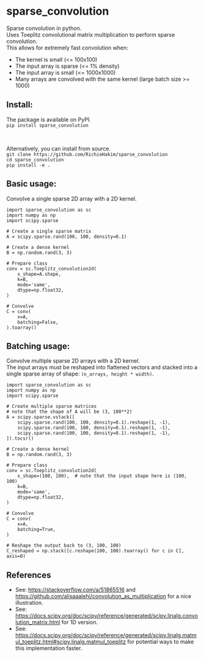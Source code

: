 # sparse_convolution
Sparse convolution in python. \
Uses Toeplitz convolutional matrix multiplication to perform sparse convolution. \
This allows for extremely fast convolution when: 
- The kernel is small (<= 100x100)
- The input array is sparse (<= 1% density)
- The input array is small (<= 1000x1000)
- Many arrays are convolved with the same kernel (large batch size >= 1000)

## Install: 
The package is available on PyPI. \
`pip install sparse_convolution`

<br>

Alternatively, you can install from source. \
`git clone https://github.com/RichieHakim/sparse_convolution` \
`cd sparse_convolution` \
`pip install -e .` 


## Basic usage: 
Convolve a single sparse 2D array with a 2D kernel.
```
import sparse_convolution as sc
import numpy as np
import scipy.sparse

# Create a single sparse matrix
A = scipy.sparse.rand(100, 100, density=0.1)

# Create a dense kernel
B = np.random.rand(3, 3)

# Prepare class
conv = sc.Toeplitz_convolution2d(
    x_shape=A.shape,
    k=B,
    mode='same',
    dtype=np.float32,
)

# Convolve
C = conv(
    x=A,
    batching=False,
).toarray()
```


## Batching usage: 
Convolve multiple sparse 2D arrays with a 2D kernel. \
The input arrays must be reshaped into flattened vectors and stacked into a single sparse array of shape: `(n_arrays, height * width)`. 
```
import sparse_convolution as sc
import numpy as np
import scipy.sparse

# Create multiple sparse matrices
# note that the shape of A will be (3, 100**2)
A = scipy.sparse.vstack([
    scipy.sparse.rand(100, 100, density=0.1).reshape(1, -1),
    scipy.sparse.rand(100, 100, density=0.1).reshape(1, -1),
    scipy.sparse.rand(100, 100, density=0.1).reshape(1, -1),
]).tocsr()

# Create a dense kernel
B = np.random.rand(3, 3)

# Prepare class
conv = sc.Toeplitz_convolution2d(
    x_shape=(100, 100),  # note that the input shape here is (100, 100)
    k=B,
    mode='same',
    dtype=np.float32,
)

# Convolve
C = conv(
    x=A,
    batching=True,
)

# Reshape the output back to (3, 100, 100)
C_reshaped = np.stack([c.reshape(100, 100).toarray() for c in C], axis=0)
```

## References
- See: https://stackoverflow.com/a/51865516 and https://github.com/alisaaalehi/convolution_as_multiplication
    for a nice illustration.
- See: https://docs.scipy.org/doc/scipy/reference/generated/scipy.linalg.convolution_matrix.html 
    for 1D version.
- See: https://docs.scipy.org/doc/scipy/reference/generated/scipy.linalg.matmul_toeplitz.html#scipy.linalg.matmul_toeplitz 
    for potential ways to make this implementation faster.

